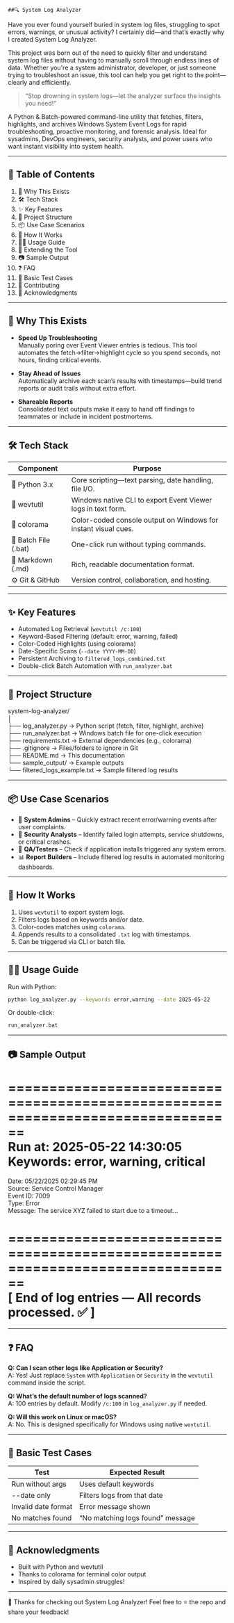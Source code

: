                                                                                                       ##🔍 System Log Analyzer

Have you ever found yourself buried in system log files, struggling to spot errors, warnings, or unusual activity? I certainly did—and that’s exactly why I created System Log Analyzer.

This project was born out of the need to quickly filter and understand system log files without having to manually scroll through endless lines of data. Whether you're a system administrator, developer, or just someone trying to troubleshoot an issue, this tool can help you get right to the point—clearly and efficiently.

> “Stop drowning in system logs—let the analyzer surface the insights you need!”

A Python & Batch-powered command-line utility that fetches, filters, highlights, and archives Windows System Event Logs for rapid troubleshooting, proactive monitoring, and forensic analysis. Ideal for sysadmins, DevOps engineers, security analysts, and power users who want instant visibility into system health.

---

## 📖 Table of Contents

1. 🚀 Why This Exists  
2. 🛠️ Tech Stack  
3. ✨ Key Features  
4. 📁 Project Structure  
5. 📦 Use Case Scenarios  
6. 🧠 How It Works  
7. 🏃‍♂️ Usage Guide  
8. 🔄 Extending the Tool  
9. 📷 Sample Output  
10. ❓ FAQ  
11. 🧪 Basic Test Cases  
12. 🤝 Contributing  
13. 🙏 Acknowledgments

---

## 🚀 Why This Exists

- **Speed Up Troubleshooting**  
  Manually poring over Event Viewer entries is tedious. This tool automates the fetch→filter→highlight cycle so you spend seconds, not hours, finding critical events.  

- **Stay Ahead of Issues**  
  Automatically archive each scan’s results with timestamps—build trend reports or audit trails without extra effort.  

- **Shareable Reports**  
  Consolidated text outputs make it easy to hand off findings to teammates or include in incident postmortems.

---

## 🛠️ Tech Stack

Component             | Purpose  
---------------------|------------------------------------------------------------  
🐍 Python 3.x         | Core scripting—text parsing, date handling, file I/O.  
🔧 wevtutil           | Windows native CLI to export Event Viewer logs in text form.  
🎨 colorama           | Color-coded console output on Windows for instant visual cues.  
📝 Batch File (.bat)  | One-click run without typing commands.  
📄 Markdown (.md)     | Rich, readable documentation format.  
⚙️ Git & GitHub        | Version control, collaboration, and hosting.  

---

## ✨ Key Features

- Automated Log Retrieval (`wevtutil /c:100`)
- Keyword-Based Filtering (default: error, warning, failed)
- Color-Coded Highlights (using colorama)
- Date-Specific Scans (`--date YYYY-MM-DD`)
- Persistent Archiving to `filtered_logs_combined.txt`
- Double-click Batch Automation with `run_analyzer.bat`

---

## 📁 Project Structure

system-log-analyzer/  
│  
├── log_analyzer.py              → Python script (fetch, filter, highlight, archive)  
├── run_analyzer.bat             → Windows batch file for one-click execution  
├── requirements.txt             → External dependencies (e.g., colorama)  
├── .gitignore                   → Files/folders to ignore in Git  
├── README.md                    → This documentation  
└── sample_output/               → Example outputs  
    └── filtered_logs_example.txt → Sample filtered log results

---

## 📦 Use Case Scenarios

- 🧰 **System Admins** – Quickly extract recent error/warning events after user complaints.
- 🔐 **Security Analysts** – Identify failed login attempts, service shutdowns, or critical crashes.
- 🧪 **QA/Testers** – Check if application installs triggered any system errors.
- 📊 **Report Builders** – Include filtered log results in automated monitoring dashboards.

---

## 🧠 How It Works

1. Uses `wevtutil` to export system logs.
2. Filters logs based on keywords and/or date.
3. Color-codes matches using `colorama`.
4. Appends results to a consolidated `.txt` log with timestamps.
5. Can be triggered via CLI or batch file.

---

## 🏃‍♂️ Usage Guide

Run with Python:  
```bash
python log_analyzer.py --keywords error,warning --date 2025-05-22
```

Or double-click:  
```bash
run_analyzer.bat
```
---

## 📷 Sample Output

================================================================================  
                   Run at: 2025-05-22 14:30:05                     
                  Keywords: error, warning, critical                 
================================================================================  

Date: 05/22/2025 02:29:45 PM  
Source: Service Control Manager  
Event ID: 7009  
Type: Error  
Message: The service XYZ failed to start due to a timeout...  

================================================================================  
[ End of log entries — All records processed. ✅ ]  
================================================================================  

---

## ❓ FAQ

**Q: Can I scan other logs like Application or Security?**  
A: Yes! Just replace `System` with `Application` or `Security` in the `wevtutil` command inside the script.

**Q: What’s the default number of logs scanned?**  
A: 100 entries by default. Modify `/c:100` in `log_analyzer.py` if needed.

**Q: Will this work on Linux or macOS?**  
A: No. This is designed specifically for Windows using native `wevtutil`.

---

## 🧪 Basic Test Cases

Test                | Expected Result  
-------------------|------------------------  
Run without args    | Uses default keywords  
--date only         | Filters logs from that date  
Invalid date format | Error message shown  
No matches found    | “No matching logs found” message  

---

## 🙏 Acknowledgments

- Built with Python and wevtutil  
- Thanks to colorama for terminal color output  
- Inspired by daily sysadmin struggles!

---

👋 Thanks for checking out System Log Analyzer! Feel free to ⭐ the repo and share your feedback!